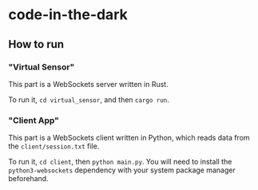 # code-in-the-dark

## How to run

### "Virtual Sensor"

This part is a WebSockets server written in Rust.

To run it, `cd virtual_sensor`, and then `cargo run`. 

### "Client App"

This part is a WebSockets client written in Python, which reads data from the `client/session.txt` file.

To run it, `cd client`, then `python main.py`. You will need to install the `python3-websockets` dependency with your system package manager beforehand. 
